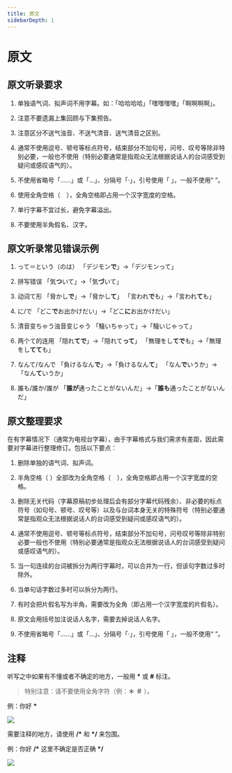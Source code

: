 ```yaml
---
title: 原文
sidebarDepth: 1
---
```


# 原文

## 原文听录要求

1. 单独语气词、拟声词不用字幕。如：「哈哈哈哈」「嘿嘿嘿嘿」「啊啊啊啊」。

2. 注意不要遗漏上集回顾与下集预告。

3. 注意区分不送气浊音、不送气清音、送气清音之区别。

4. 通常不使用逗号、顿号等标点符号，结束部分不加句号，问号、叹号等除非特别必要，一般也不使用（特别必要通常是指观众无法根据说话人的台词感受到疑问或感叹语气的）。

5. 不使用省略号「……」或「...」、分隔号「·」，引号使用「 」，一般不使用“ ”。

6. 使用全角空格（　），全角空格即占用一个汉字宽度的空格。

7. 单行字幕不宜过长，避免字幕溢出。

8. 不要使用半角假名、汉字。

## 原文听录常见错误示例

1. って＝という（のは）
「デジモン**で**」->「デジモンって」

2. 拼写错误
「気**つ**いて」->「気**づ**いて」

3. 动词て形
「脅かし**で**」->「脅かし**て**」
「言われ**で**も」->「言われ**て**も」

4. に/で
「どこ**で**お出かけだい」->「どこ**に**お出かけだい」

5. 清音变ちゃう浊音变じゃう
「騒いちゃって」->「騒いじゃって」

6. 两个て的连用
「隠れ**てで**」->「隠れて**って**」
「無理をし**てで**も」->「無理をし**てて**も」

7. なんて/なんで
「負けるなん**で**」->「負けるなん**て**」
「なん**で**いうか」->「なん**て**いうか」

8. 誰も/誰か/誰が
「**誰が**通ったことがないんだ」->「**誰も**通ったことがないんだ」

## 原文整理要求

在有字幕情况下（通常为电视台字幕），由于字幕格式与我们需求有差距，因此需要对字幕进行整理修订。包括以下要点：

1. 删除单独的语气词、拟声词。

2. 半角空格（ ）全部改为全角空格（　），全角空格即占用一个汉字宽度的空格。

3. 删除无关代码（字幕原稿初步处理后会有部分字幕代码残余）、非必要的标点符号（如句号、顿号、叹号等）以及与台词本身无关的特殊符号（特别必要通常是指观众无法根据说话人的台词感受到疑问或感叹语气的）。

4. 通常不使用逗号、顿号等标点符号，结束部分不加句号，问号叹号等除非特别必要一般也不使用（特别必要通常是指观众无法根据说话人的台词感受到疑问或感叹语气的）。

5. 当一句连续的台词被拆分为两行字幕时，可以合并为一行，但该句字数过多时除外。

6. 当单句话字数过多时可以拆分为两行。

7. 有时会把片假名写为半角，需要改为全角（即占用一个汉字宽度的片假名）。

8. 原文会用括号加注说话人名字，需要去掉说话人名字。

9. 不使用省略号「……」或「...」、分隔号「·」，引号使用「 」，一般不使用“ ”。

## 注释
听写之中如果有不懂或者不确定的地方，一般用 **\*** 或 **#** 标注。
> 特别注意：请不要使用全角字符（例：**＊** **＃** ）。

例：你好 **\***

![](https://static.tamersunion.net/wp-content/uploads/2019031119510976.png)

需要注释的地方，请使用 **/\*** 和 **\*/** 来包围。

例：你好  **/\*** 这里不确定是否正确 **\*/**

![](https://static.tamersunion.net/wp-content/uploads/2019031119511339.png)
